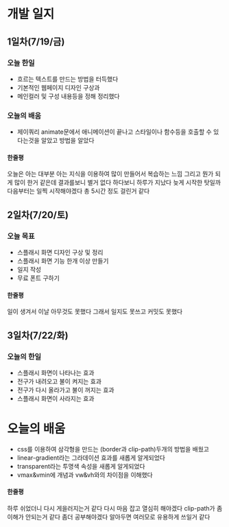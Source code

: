 # 개발 일지

## 1일차(7/19/금)
### 오늘 한일
 - 흐르는 텍스트를 만드는 방법을 터득했다
 - 기본적인 웹페이지 디자인 구상과
 - 메인컬러 및 구성 내용등을 정해 정리했다
### 오늘의 배움
 - 제이쿼리 animate문에서 애니메이션이 끝나고 스타일이나 함수등을 호출할 수 있다는것을 알았고 방법을 알았다
#### 한줄평
오늘은 아는 대부분 아는 지식을 이용하여 많이 만들어서 복습하는 느낌 그리고
뭔가 되게 많이 한거 같은데 결과를보니 별거 없다
하다보니 하루가 지났다 늦게 시작한 탓일까 다음부터는 일찍 시작해야겠다
총 5시간 정도 걸린거 같다

## 2일차(7/20/토)
### 오늘 목표
 - 스플래시 화면 디자인 구상 및 정리
 - 스플래시 화면 기능 한개 이상 만들기
 - 일지 작성
 - 무료 폰트 구하기
#### 한줄평
일이 생겨서 이날 아무것도 못했다 그래서 일지도 못쓰고 커밋도 못했다

## 3일차(7/22/화)
### 오늘의 한일
 - 스플래시 화면이 나타나는 효과
 - 전구가 내려오고 불이 켜지는 효과
 - 전구가 다시 올라가고 불이 꺼지는 효과
 - 스플래시 화면이 사라지는 효과
# 오늘의 배움
 - css를 이용하여 삼각형을 만드는 (border과 clip-path)두개의 방법을 배웠고
 - linear-gradient라는 그라데이션 효과를 새롭게 알게되었다
 - transparent라는 투명색 속성을 새롭게 알게되었다
 - vmax&vmin에 개념과 vw&vh와의 차이점을 이해했다
#### 한줄평
하루 쉬었더니 다시 게을러지는거 같다 다시 마음 잡고 열심히 해야겠다
clip-path가 좀 이해가 안되는거 같다 좀더 공부해야겠다 
알아두면 여러모로 유용하게 쓰일거 같다